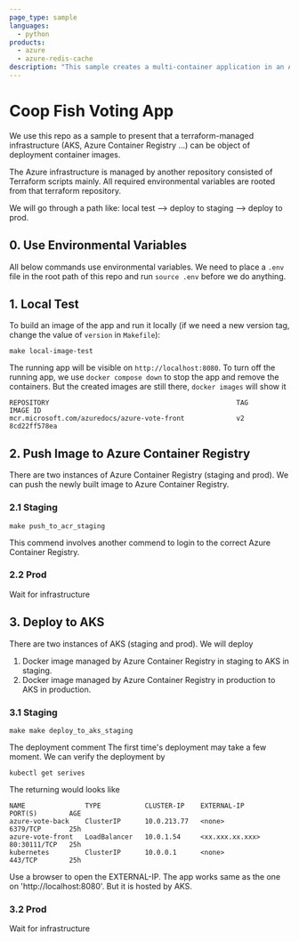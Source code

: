 ```yaml
---
page_type: sample
languages:
  - python
products:
  - azure
  - azure-redis-cache
description: "This sample creates a multi-container application in an Azure Kubernetes Service (AKS) cluster."
---
```


# Coop Fish Voting App

We use this repo as a sample to present that a terraform-managed infrastructure (AKS, Azure Container Registry ...) can be 
object of deployment container images.

The Azure infrastructure is managed by another repository consisted of Terraform scripts mainly. All required environmental variables 
are rooted from that terraform repository.

We will go through a path like: local test --> deploy to staging --> deploy to prod.

## 0. Use Environmental Variables
All below commands use environmental variables. We need to place a `.env` file in the root path of this repo and 
run `source .env` before we do anything.

## 1. Local Test
To build an image of the app and run it locally (if we need a new version tag, change the value of `version` in `Makefile`):
```commandline
make local-image-test
```
The running app will be visible on `http://localhost:8080`. 
To turn off the running app, we use `docker compose down` to stop the app and remove the containers.
But the created images are still there, `docker images` will show it
```commandline
REPOSITORY                                               TAG                        IMAGE ID      
mcr.microsoft.com/azuredocs/azure-vote-front             v2                         8cd22ff578ea  
```

## 2. Push Image to Azure Container Registry
There are two instances of Azure Container Registry (staging and prod). We can push the newly built image to Azure Container Registry.
### 2.1 Staging
```commandline
make push_to_acr_staging
```
This commend involves another commend to login to the correct Azure Container Registry.

### 2.2 Prod
Wait for infrastructure


## 3. Deploy to AKS
There are two instances of AKS (staging and prod). We will deploy 
1. Docker image managed by Azure Container Registry in staging to AKS in staging.
2. Docker image managed by Azure Container Registry in production to AKS in production.

### 3.1 Staging
```commandline
make make deploy_to_aks_staging
```
The deployment comment 
The first time's deployment may take a few moment. We can verify the deployment by
```commandline
kubectl get serives
```
The returning would looks like
```commandline
NAME               TYPE           CLUSTER-IP    EXTERNAL-IP     PORT(S)        AGE
azure-vote-back    ClusterIP      10.0.213.77   <none>          6379/TCP       25h
azure-vote-front   LoadBalancer   10.0.1.54     <xx.xxx.xx.xxx>   80:30111/TCP   25h
kubernetes         ClusterIP      10.0.0.1      <none>          443/TCP        25h
```
Use a browser to open the EXTERNAL-IP. The app works same as the one on 'http://localhost:8080'. But it is hosted by AKS.

### 3.2 Prod
Wait for infrastructure
